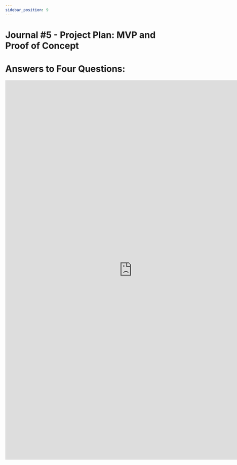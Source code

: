 ```yaml
---
sidebar_position: 9
---
```

# Journal #5 - Project Plan: MVP and Proof of Concept

# Answers to Four Questions:

<iframe src="https://docs.google.com/document/d/e/2PACX-1vROB7apZYwUrKbDWu_RDU1rdoUE3rOW8Ik1IRp6EpgtxnVWryvnpye1npb-IfruTvZTGYxf0w8yWVr8/pub?embedded=true"frameborder="0" width="800" height="1200" allowfullscreen="true" mozallowfullscreen="true" webkitallowfullscreen="true"></iframe>